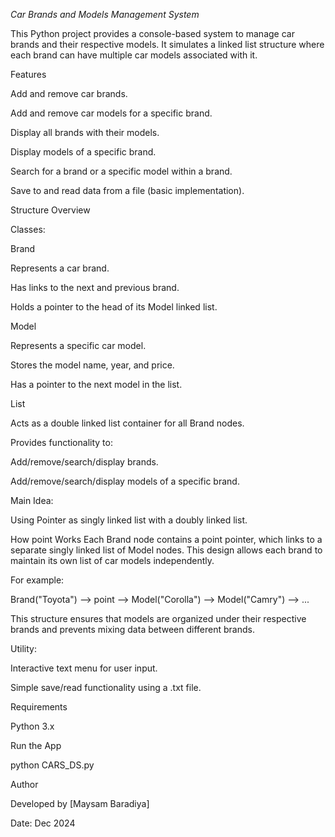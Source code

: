 *Car Brands and Models Management System*

This Python project provides a console-based system to manage car brands and their respective models. It simulates a linked list structure where each brand can have multiple car models associated with it.

Features

Add and remove car brands.

Add and remove car models for a specific brand.

Display all brands with their models.

Display models of a specific brand.

Search for a brand or a specific model within a brand.

Save to and read data from a file (basic implementation).

Structure Overview

Classes:

Brand

Represents a car brand.

Has links to the next and previous brand.

Holds a pointer to the head of its Model linked list.

Model

Represents a specific car model.

Stores the model name, year, and price.

Has a pointer to the next model in the list.

List

Acts as a double linked list container for all Brand nodes.

Provides functionality to:

Add/remove/search/display brands.

Add/remove/search/display models of a specific brand.

Main Idea:

Using Pointer as singly linked list with a doubly linked list.

How point Works
Each Brand node contains a point pointer, which links to a separate singly linked list of Model nodes.
This design allows each brand to maintain its own list of car models independently.

For example:

Brand("Toyota") --> point --> Model("Corolla") --> Model("Camry") --> ...
  
This structure ensures that models are organized under their respective brands and prevents mixing data between different brands.


Utility:

Interactive text menu for user input.

Simple save/read functionality using a .txt file.

Requirements

Python 3.x

Run the App

python CARS_DS.py

Author

Developed by [Maysam Baradiya]

Date: Dec 2024
